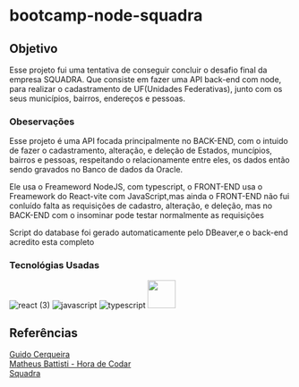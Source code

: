 # bootcamp-node-squadra
## Objetivo
 Esse projeto fui uma tentativa de conseguir concluir o desafio final da empresa SQUADRA.
 Que consiste em fazer uma API back-end com node, para realizar o cadastramento de UF(Unidades Federativas), junto com os seus municípios, bairros, endereços e pessoas.

 ### Obeservações
<p> Esse projeto é uma API focada principalmente no BACK-END, com o intuido de fazer o cadastramento, alteração, e deleção de Estados, muncípios, bairros e pessoas, respeitando o relacionamente entre eles, os dados então sendo gravados no Banco de dados da Oracle.
 </p>
<p> Ele usa o Freameword NodeJS, com typescript, o FRONT-END usa o Freamework do React-vite com JavaScript,mas ainda o FRONT-END não fui conluído falta as requisições de cadastro, alteração, e deleção, mas no BACK-END com o insominar pode testar normalmente as requisições</p>
<p>Script do database foi gerado automaticamente pelo DBeaver,e o back-end acredito esta completo</p>

### Tecnológias Usadas
![react (3)](https://github.com/GabrielNathan12/bootcamp-node-squadra/assets/76185909/855fcce6-d34b-42b3-8368-eec35337b791)
![javascript](https://github.com/GabrielNathan12/bootcamp-node-squadra/assets/76185909/1ca792da-3154-4048-9b7b-96920a3ce6f4)
![typescript](https://github.com/GabrielNathan12/bootcamp-node-squadra/assets/76185909/4437453a-01db-487f-9964-849c5a32ef8a)
<image src='https://github.com/GabrielNathan12/bootcamp-node-squadra/assets/76185909/a3b41cbf-0c8b-4b7a-be05-e780cd768ae2' width = 50px> 


## Referências 
 <a href = 'https://www.youtube.com/watch?v=j8cm2C5-xn8&t=35s&ab_channel=GuidoCerqueira'>Guido Cerqueira</a><br>
 <a href= 'https://www.youtube.com/watch?v=NbhoeLj6lBs&t=1138s&ab_channel=MatheusBattisti-HoradeCodar'>Matheus Battisti - Hora de Codar </a><br>
 <a href = 'https://www.squadra.com.br/'>Squadra</a> 

 

